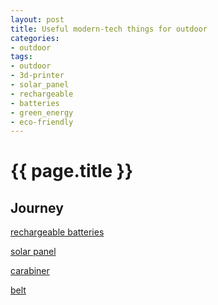 ```yaml
---
layout: post
title: Useful modern-tech things for outdoor
categories:
- outdoor
tags:
- outdoor
- 3d-printer
- solar_panel
- rechargeable
- batteries
- green_energy
- eco-friendly
---
```


# {{ page.title }}

## Journey

[rechargeable batteries](https://www.aliexpress.com/item/32983512561.html)

[solar panel]()

[carabiner]()

[belt]()
